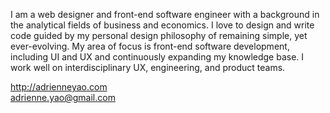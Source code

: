 I am a web designer and front-end software engineer with a background in the analytical fields of business and economics. I love to design and write code guided by my personal design philosophy of remaining simple, yet ever-evolving. My area of focus is front-end software development, including UI and UX and continuously expanding my knowledge base. I work well on interdisciplinary UX, engineering, and product teams.

http://adrienneyao.com<br>
adrienne.yao@gmail.com
